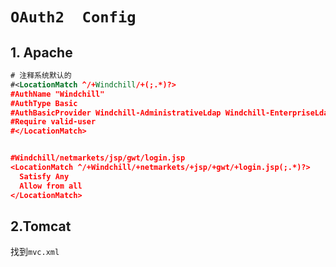 # `OAuth2  Config`

## 1. Apache 



```xml
# 注释系统默认的
#<LocationMatch ^/+Windchill/+(;.*)?>
#AuthName "Windchill"
#AuthType Basic
#AuthBasicProvider Windchill-AdministrativeLdap Windchill-EnterpriseLdap
#Require valid-user
#</LocationMatch>


#Windchill/netmarkets/jsp/gwt/login.jsp
<LocationMatch ^/+Windchill/+netmarkets/+jsp/+gwt/+login.jsp(;.*)?>
  Satisfy Any
  Allow from all
</LocationMatch>
```









## 2.Tomcat 



找到`mvc.xml`



```

```







